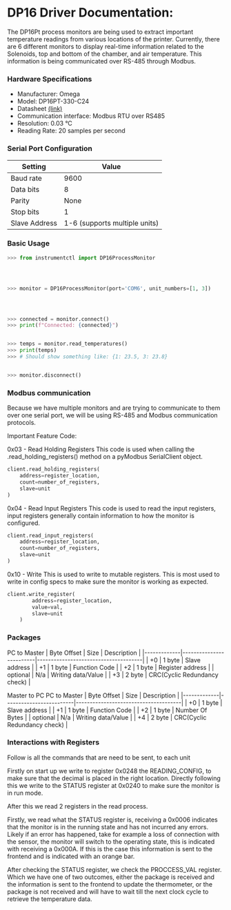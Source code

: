 # DP16 Driver Documentation:


The DP16Pt process monitors are being used to extract important temperature readings from various locations of the printer. Currently, there are 6 different monitors to display real-time information related to the Solenoids, top and bottom of the chamber, and air temperature.  This information is being communicated over RS-485 through Modbus.




### Hardware Specifications
- Manufacturer: Omega
- Model: DP16PT-330-C24
- Datasheet [(link)](https://www.farnell.com/datasheets/2339803.pdf)
- Communication interface: Modbus RTU over RS485
- Resolution: 0.03 °C
- Reading Rate: 20 samples per second


### Serial Port Configuration
| Setting | Value |
|---------|-------|
| Baud rate | 9600 |
| Data bits | 8 |
| Parity | None |
| Stop bits | 1 |
| Slave Address | 1-6 (supports multiple units) |


### Basic Usage
```python
>>> from instrumentctl import DP16ProcessMonitor




>>> monitor = DP16ProcessMonitor(port='COM6', unit_numbers=[1, 3])




>>> connected = monitor.connect()
>>> print(f"Connected: {connected}")


>>> temps = monitor.read_temperatures()
>>> print(temps)
>>> # Should show something like: {1: 23.5, 3: 23.8}


>>> monitor.disconnect()
```


### Modbus communication
Because we have multiple monitors and are trying to communicate to them over one serial port, we will be using RS-485 and Modbus communication protocols.


Important Feature Code:


0x03 - Read Holding Registers
This code is used when calling the .read_holding_registers() method on a pyModbus SerialClient object.


```python
client.read_holding_registers(
    address=register_location,
    count=number_of_registers,
    slave=unit
)
```


0x04 - Read Input Registers
This code is used to read the input registers, input registers generally contain information to how the monitor is configured.


```python
client.read_input_registers(
    address=register_location,
    count=number_of_registers,
    slave=unit
)
```


0x10 - Write
This is used to write to mutable registers. This is most used to write in config specs to make sure the monitor is working as expected.


```python
client.write_register(
        address=register_location,
        value=val,
        slave=unit
    )


```


### Packages


PC to Master
| Byte Offset |  Size   | Description                          |
|-------------|-------------------------|--------------------------------------|
| +0          |  1 byte | Slave address                        |
| +1          |  1 byte | Function Code          |
| +2          |  1 byte | Register address       |
| optional    | N/a     | Writing data/Value |
| +3          |  2 byte |  CRC(Cyclic Redundancy check)         |




Master to PC
PC to Master
| Byte Offset |  Size   | Description                          |
|-------------|-------------------------|--------------------------------------|
| +0          |  1 byte | Slave address                        |
| +1          |  1 byte | Function Code          |
| +2          |  1 byte | Number Of Bytes       |
| optional    | N/a     | Writing data/Value |
| +4          |  2 byte |  CRC(Cyclic Redundancy check)         |




### Interactions with Registers


Follow is all the commands that are need to be sent, to each unit


Firstly on start up we write to register 0x0248 the READING_CONFIG, to make sure that the decimal is placed in the right location. Directly following this we write to the STATUS register at 0x0240 to make sure the monitor is in run mode.


After this we read 2 registers in the read process.


Firstly, we read what the STATUS register is, receiving a 0x0006 indicates that the monitor is in the running state and has not incurred any errors. Likely if an error has happened, take for example a loss of connection with the sensor, the monitor will switch to the operating state, this is indicated with receiving a 0x000A. If this is the case this information is sent to the frontend and is indicated with an orange bar.


After checking the STATUS register, we check the PROCCESS_VAL register. Which we have one of two outcomes, either the package is received and the information is sent to the frontend to update the thermometer, or the package is not received and will have to wait till the next clock cycle to retrieve the temperature data.

